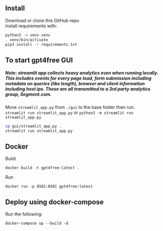 ## Install <a name="install"></a>

Download or clone this GitHub repo  
install requirements with:

```sh
python3 -m venv venv
. venv/bin/activate
pip3 install -r requirements.txt
```


## To start gpt4free GUI <a name="streamlit-gpt4free-gui"></a>

##### Note: streamlit app collects heavy analytics even when running locally. This includes events for every page load, form submission including metadata on queries (like length), browser and client information including host ips. These are all transmitted to a 3rd party analytics group, Segment.com.

Move `streamlit_app.py` from `./gui` to the base folder then run:  
`streamlit run streamlit_app.py` or `python3 -m streamlit run streamlit_app.py`

```sh
cp gui/streamlit_app.py .
streamlit run streamlit_app.py
```


## Docker <a name="docker-instructions"></a>

Build

```
docker build -t gpt4free:latest .
```

Run

```
docker run -p 8501:8501 gpt4free:latest
```

## Deploy using docker-compose

Run the following:

```
docker-compose up --build -d
```
